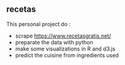 ## recetas

This personal project do :
- scrape https://www.recetasgratis.net/
- preparate the data with python
- make some visualizations in R and d3.js
- predict the cuisine from ingredients used
